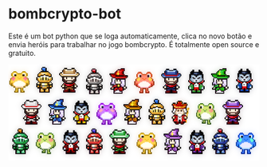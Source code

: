 # bombcrypto-bot

Este é um bot python que se loga automaticamente, clica no novo botão e envia heróis para trabalhar no jogo bombcrypto. É totalmente open source e gratuito.

<img src="./img/NFTs.png">
